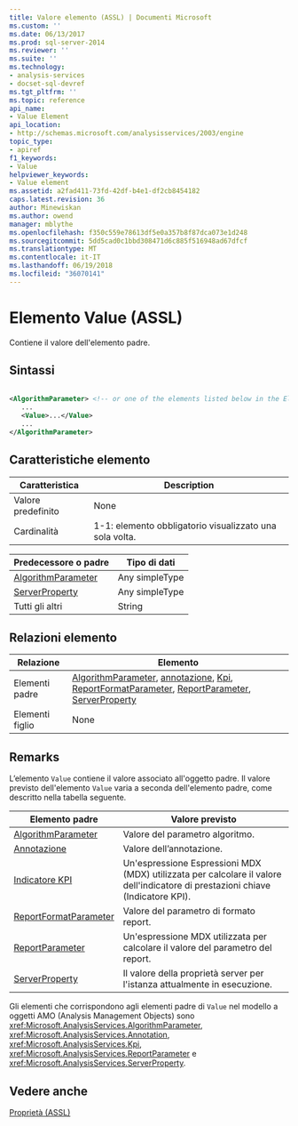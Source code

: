```yaml
---
title: Valore elemento (ASSL) | Documenti Microsoft
ms.custom: ''
ms.date: 06/13/2017
ms.prod: sql-server-2014
ms.reviewer: ''
ms.suite: ''
ms.technology:
- analysis-services
- docset-sql-devref
ms.tgt_pltfrm: ''
ms.topic: reference
api_name:
- Value Element
api_location:
- http://schemas.microsoft.com/analysisservices/2003/engine
topic_type:
- apiref
f1_keywords:
- Value
helpviewer_keywords:
- Value element
ms.assetid: a2fad411-73fd-42df-b4e1-df2cb8454182
caps.latest.revision: 36
author: Minewiskan
ms.author: owend
manager: mblythe
ms.openlocfilehash: f350c559e78613df5e0a357b8f87dca073e1d248
ms.sourcegitcommit: 5dd5cad0c1bbd308471d6c885f516948ad67dfcf
ms.translationtype: MT
ms.contentlocale: it-IT
ms.lasthandoff: 06/19/2018
ms.locfileid: "36070141"
---
```

# <a name="value-element-assl"></a>Elemento Value (ASSL)
  Contiene il valore dell'elemento padre.  
  
## <a name="syntax"></a>Sintassi  
  
```xml  
  
<AlgorithmParameter> <!-- or one of the elements listed below in the Element Relationships table -->  
   ...  
   <Value>...</Value>  
   ...  
</AlgorithmParameter>  
```  
  
## <a name="element-characteristics"></a>Caratteristiche elemento  
  
|Caratteristica|Description|  
|--------------------|-----------------|  
|Valore predefinito|None|  
|Cardinalità|1-1: elemento obbligatorio visualizzato una sola volta.|  
  
|Predecessore o padre|Tipo di dati|  
|------------------------|---------------|  
|[AlgorithmParameter](../objects/algorithmparameter-element-assl.md)|Any simpleType|  
|[ServerProperty](../objects/serverproperty-element-assl.md)|Any simpleType|  
|Tutti gli altri|String|  
  
## <a name="element-relationships"></a>Relazioni elemento  
  
|Relazione|Elemento|  
|------------------|-------------|  
|Elementi padre|[AlgorithmParameter](../objects/algorithmparameter-element-assl.md), [annotazione](../objects/annotation-element-assl.md), [Kpi](../objects/kpi-element-assl.md), [ReportFormatParameter](../objects/reportformatparameter-element-asl.md), [ReportParameter](../objects/reportparameter-element-assl.md), [ServerProperty](../objects/serverproperty-element-assl.md)|  
|Elementi figlio|None|  
  
## <a name="remarks"></a>Remarks  
 L’elemento `Value` contiene il valore associato all'oggetto padre. Il valore previsto dell'elemento `Value` varia a seconda dell'elemento padre, come descritto nella tabella seguente.  
  
|Elemento padre|Valore previsto|  
|--------------------|--------------------|  
|[AlgorithmParameter](../objects/algorithmparameter-element-assl.md)|Valore del parametro algoritmo.|  
|[Annotazione](../objects/annotation-element-assl.md)|Valore dell’annotazione.|  
|[Indicatore KPI](../objects/kpi-element-assl.md)|Un'espressione Espressioni MDX (MDX) utilizzata per calcolare il valore dell'indicatore di prestazioni chiave (Indicatore KPI).|  
|[ReportFormatParameter](../objects/reportformatparameter-element-asl.md)|Valore del parametro di formato report.|  
|[ReportParameter](../objects/reportparameter-element-assl.md)|Un'espressione MDX utilizzata per calcolare il valore del parametro del report.|  
|[ServerProperty](../objects/serverproperty-element-assl.md)|Il valore della proprietà server per l'istanza attualmente in esecuzione.|  
  
 Gli elementi che corrispondono agli elementi padre di `Value` nel modello a oggetti AMO (Analysis Management Objects) sono <xref:Microsoft.AnalysisServices.AlgorithmParameter>, <xref:Microsoft.AnalysisServices.Annotation>, <xref:Microsoft.AnalysisServices.Kpi>, <xref:Microsoft.AnalysisServices.ReportParameter> e <xref:Microsoft.AnalysisServices.ServerProperty>.  
  
## <a name="see-also"></a>Vedere anche  
 [Proprietà &#40;ASSL&#41;](properties-assl.md)  
  
  